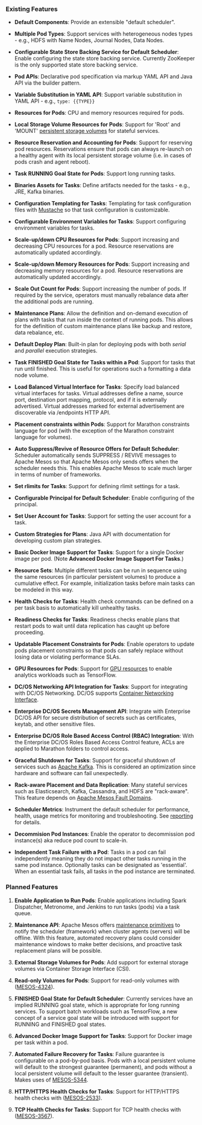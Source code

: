 ### Existing Features

* __Default Components__: Provide an extensible "default scheduler".

* __Multiple Pod Types__: Support services with heterogeneous nodes types - e.g., HDFS with Name Nodes, Journal Nodes, Data Nodes.

* __Configurable State Store Backing Service for Default Scheduler__: Enable configuring the state store backing service. Currently ZooKeeper is the only supported state store backing service.

* __Pod APIs__: Declarative pod specification via markup YAML API and Java API via the builder pattern.

* __Variable Substitution in YAML API__: Support variable substitution in YAML API - e.g., `type: {{TYPE}}`

* __Resources for Pods__: CPU and memory resources required for pods.

* __Local Storage Volume Resources for Pods__: Support for 'Root' and 'MOUNT' [persistent storage volumes](http://mesos.apache.org/documentation/latest/persistent-volume/) for stateful services.

* __Resource Reservation and Accounting for Pods__: Support for reserving pod resources. Reservations ensure that pods can always re-launch on a healthy agent with its local persistent storage volume (i.e. in cases of pods crash and agent reboot).

* __Task RUNNING Goal State for Pods__: Support long running tasks.

* __Binaries Assets for Tasks__: Define artifacts needed for the tasks - e.g., JRE, Kafka binaries.

* __Configuration Templating for Tasks__: Templating for task configuration files with [Mustache](https://mustache.github.io/) so that task configuration is customizable.

* __Configurable Environment Variables for Tasks__: Support configuring environment variables for tasks.

* __Scale-up/down CPU Resources for Pods__: Support increasing and decreasing CPU resources for a pod. Resource reservations are automatically updated accordingly.

* __Scale-up/down Memory Resources for Pods__: Support increasing and decreasing memory resources for a pod. Resource reservations are automatically updated accordingly.

* __Scale Out Count for Pods__: Support increasing the number of pods. If required by the service, operators must manually rebalance data after the additional pods are running.

* __Maintenance Plans__: Allow the definition and on-demand execution of plans with tasks that run inside the context of running pods. This allows for the definition of custom maintenance plans like backup and restore, data rebalance, etc.

* __Default Deploy Plan__: Built-in plan for deploying pods with both *serial* and *parallel* execution strategies.

* __Task FINISHED Goal State for Tasks within a Pod__: Support for tasks that run until finished. This is useful for operations such a formatting a data node volume.

* __Load Balanced Virtual Interface for Tasks__: Specify load balanced virtual interfaces for tasks. Virtual addresses define a name, source port, destination port mapping, protocol, and if it is externally advertised. Virtual addresses marked for external advertisement are discoverable via /endpoints HTTP API.

* __Placement constraints within Pods__: Support for Marathon constraints language for pod (with the exception of the Marathon constraint language for volumes).

* __Auto Suppress/Revive of Resource Offers for Default Scheduler__: Scheduler automatically sends SUPPRESS / REVIVE messages to Apache Mesos so that Apache Mesos only sends offers when the scheduler needs this. This enables Apache Mesos to scale much larger in terms of number of frameworks.

* __Set rlimits for Tasks__: Support for defining rlimit settings for a task.

* __Configurable Principal for Default Scheduler__: Enable configuring of the principal.

* __Set User Account for Tasks__: Support for setting the user account for a task.

* __Custom Strategies for Plans__: Java API with documentation for developing custom plan strategies.

* __Basic Docker Image Support for Tasks__: Support for a single Docker image per pod. (Note __Advanced Docker Image Support For Tasks__.)

* __Resource Sets__: Multiple different tasks can be run in sequence using the same resources (in particular persistent volumes) to produce a cumulative effect. For example, initialization tasks before main tasks can be modeled in this way.

* __Health Checks for Tasks__: Health check commands can be defined on a per task basis to automatically kill unhealthy tasks.

* __Readiness Checks for Tasks__: Readiness checks enable plans that restart pods to wait until data replication has caught up before proceeding.

* __Updatable Placement Constraints for Pods__: Enable operators to update pods placement constraints so that pods can safely replace without losing data or violating performance SLAs.

* __GPU Resources for Pods__: Support for [GPU resources](http://mesos.apache.org/documentation/latest/gpu-support/) to enable analytics workloads such as TensorFlow.

* __DC/OS Networking API Integration for Tasks__: Support for integrating with DC/OS Networking. DC/OS supports [Container Networking Interface](https://github.com/containernetworking/cni/blob/master/SPEC.md).

* __Enterprise DC/OS Secrets Management API__: Integrate with Enterprise DC/OS API for secure distribution of secrets such as certificates, keytab, and other sensitive files.

* __Enterprise DC/OS Role Based Access Control (RBAC) Integration__: With the Enterprise DC/OS Roles Based Access Control feature, ACLs are applied to Marathon folders to control access.

* __Graceful Shutdown for Tasks__: Support for graceful shutdown of services such as [Apache Kafka](https://kafka.apache.org/documentation#basic_ops_restarting). This is considered an optimization since hardware and software can fail unexpectedly.

* __Rack-aware Placement and Data Replication__: Many stateful services such as Elasticsearch, Kafka, Cassandra, and HDFS are "rack-aware". This feature depends on [Apache Mesos Fault Domains](https://docs.google.com/document/d/1gEugdkLRbBsqsiFv3urRPRNrHwUC-i1HwfFfHR_MvC8/edit).

* __Scheduler Metrics__: Instrument the default scheduler for performance, health, usage metrics for monitoring and troubleshooting. See [reporting](https://github.com/mesosphere/dcos-commons/blob/master/docs/pages/developer-guide.md#reporting) for details.

* __Decommision Pod Instances__: Enable the operator to decommission pod instance(s) aka reduce pod count to scale-in.

* __Independent Task Failure with a Pod__: Tasks in a pod can fail independently meaning they do not impact other tasks running in the same pod instance. Optionally tasks can be designated as 'essential'. When an essential task fails, all tasks in the pod instance are terminated.

### Planned Features

1. __Enable Application to Run Pods__: Enable applications including Spark Dispatcher, Metronome, and Jenkins to run tasks (pods) via a task queue.

1. __Maintenance API__: Apache Mesos offers [maintenance primitives](http://mesos.apache.org/documentation/latest/maintenance/) to notify the scheduler (framework) when cluster agents (servers) will be offline. With this feature, automated recovery plans could consider maintenance windows to make better decisions, and proactive task replacement plans will be possible.

1. __External Storage Volumes for Pods__: Add support for external storage volumes via Container Storage Interface (CSI).

1. __Read-only Volumes for Pods__: Support for read-only volumes with ([MESOS-4324](https://issues.apache.org/jira/browse/MESOS-4324)).

1. __FINISHED Goal State for Default Scheduler__: Currently services have an implied RUNNING goal state, which is appropriate for long running services. To support batch workloads such as TensorFlow, a new concept of a service goal state will be introduced with support for RUNNING and FINISHED goal states.

1. __Advanced Docker Image Support for Tasks__: Support for Docker image per task within a pod.

1. __Automated Failure Recovery for Tasks__: Failure guarantee is configurable on a pod-by-pod basis. Pods with a local persistent volume will default to the strongest guarantee (permanent), and pods without a local persistent volume will default to the lesser guarantee (transient). Makes uses of [MESOS-5344](https://issues.apache.org/jira/browse/MESOS-5344).

1. __HTTP/HTTPS Health Checks for Tasks__: Support for HTTP/HTTPS health checks with ([MESOS-2533](https://issues.apache.org/jira/browse/MESOS-2533)).

1. __TCP Health Checks for Tasks__: Support for TCP health checks with ([MESOS-3567](https://issues.apache.org/jira/browse/MESOS-3567)).
